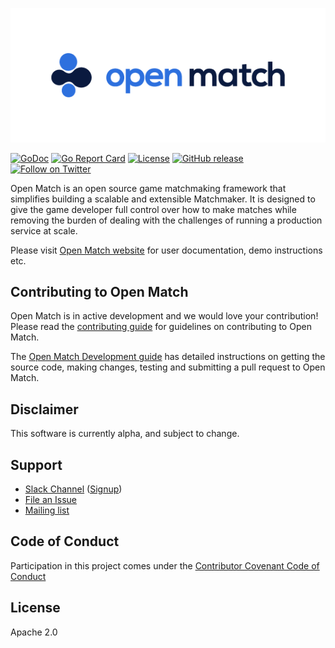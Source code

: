 ![Open Match](https://github.com/googleforgames/open-match-docs/blob/master/site/static/images/logo-with-name.png)

[![GoDoc](https://godoc.org/open-match.dev/open-match?status.svg)](https://godoc.org/open-match.dev/open-match)
[![Go Report Card](https://goreportcard.com/badge/open-match.dev/open-match)](https://goreportcard.com/report/open-match.dev/open-match)
[![License](https://img.shields.io/badge/License-Apache%202.0-blue.svg)](https://github.com/googleforgames/open-match/blob/master/LICENSE)
[![GitHub release](https://img.shields.io/github/release-pre/googleforgames/open-match.svg)](https://github.com/googleforgames/open-match/releases)
[![Follow on Twitter](https://img.shields.io/twitter/follow/Open_Match.svg?style=social&logo=twitter)](https://twitter.com/intent/follow?screen_name=Open_Match)

Open Match is an open source game matchmaking framework that simplifies building
a scalable and extensible Matchmaker. It is designed to give the game developer
full control over how to make matches while removing the burden of dealing with
the challenges of running a production service at scale.

Please visit [Open Match website](https://open-match.dev/site/docs/) for user
documentation, demo instructions etc.

## Contributing to Open Match

Open Match is in active development and we would love your contribution! Please
read the [contributing guide](CONTRIBUTING.md) for guidelines on contributing to
Open Match.

The [Open Match Development guide](docs/development.md) has detailed instructions
on getting the source code, making changes, testing and submitting a pull request
to Open Match.

## Disclaimer

This software is currently alpha, and subject to change.

## Support

* [Slack Channel](https://open-match.slack.com/) ([Signup](https://join.slack.com/t/open-match/shared_invite/enQtNDM1NjcxNTY4MTgzLWQzMzE1MGY5YmYyYWY3ZjE2MjNjZTdmYmQ1ZTQzMmNiNGViYmQyN2M4ZmVkMDY2YzZlOTUwMTYwMzI1Y2I2MjU))
* [File an Issue](https://github.com/googleforgames/open-match/issues/new)
* [Mailing list](https://groups.google.com/forum/#!forum/open-match-discuss)

## Code of Conduct

Participation in this project comes under the [Contributor Covenant Code of Conduct](code-of-conduct.md)

## License

Apache 2.0
